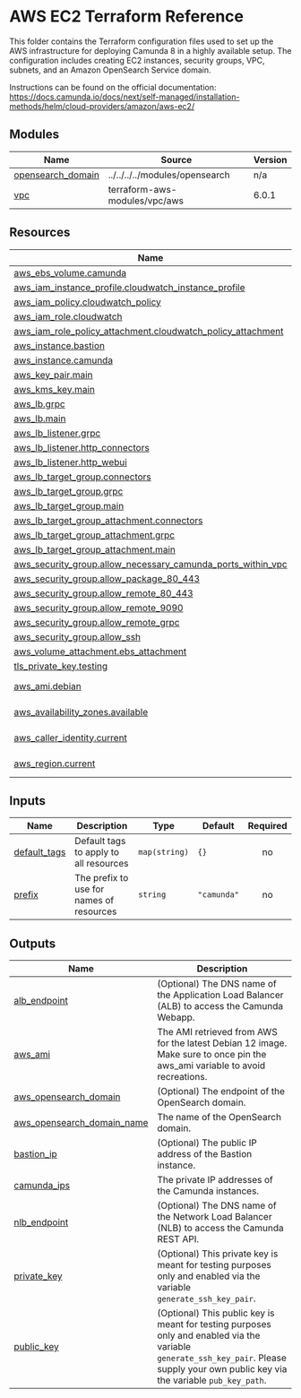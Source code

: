 # AWS EC2 Terraform Reference

This folder contains the Terraform configuration files used to set up the AWS infrastructure for deploying Camunda 8 in a highly available setup. The configuration includes creating EC2 instances, security groups, VPC, subnets, and an Amazon OpenSearch Service domain.

Instructions can be found on the official documentation: https://docs.camunda.io/docs/next/self-managed/installation-methods/helm/cloud-providers/amazon/aws-ec2/

<!-- BEGIN_TF_DOCS -->
## Modules

| Name | Source | Version |
|------|--------|---------|
| <a name="module_opensearch_domain"></a> [opensearch\_domain](#module\_opensearch\_domain) | ../../../../modules/opensearch | n/a |
| <a name="module_vpc"></a> [vpc](#module\_vpc) | terraform-aws-modules/vpc/aws | 6.0.1 |
## Resources

| Name | Type |
|------|------|
| [aws_ebs_volume.camunda](https://registry.terraform.io/providers/hashicorp/aws/latest/docs/resources/ebs_volume) | resource |
| [aws_iam_instance_profile.cloudwatch_instance_profile](https://registry.terraform.io/providers/hashicorp/aws/latest/docs/resources/iam_instance_profile) | resource |
| [aws_iam_policy.cloudwatch_policy](https://registry.terraform.io/providers/hashicorp/aws/latest/docs/resources/iam_policy) | resource |
| [aws_iam_role.cloudwatch](https://registry.terraform.io/providers/hashicorp/aws/latest/docs/resources/iam_role) | resource |
| [aws_iam_role_policy_attachment.cloudwatch_policy_attachment](https://registry.terraform.io/providers/hashicorp/aws/latest/docs/resources/iam_role_policy_attachment) | resource |
| [aws_instance.bastion](https://registry.terraform.io/providers/hashicorp/aws/latest/docs/resources/instance) | resource |
| [aws_instance.camunda](https://registry.terraform.io/providers/hashicorp/aws/latest/docs/resources/instance) | resource |
| [aws_key_pair.main](https://registry.terraform.io/providers/hashicorp/aws/latest/docs/resources/key_pair) | resource |
| [aws_kms_key.main](https://registry.terraform.io/providers/hashicorp/aws/latest/docs/resources/kms_key) | resource |
| [aws_lb.grpc](https://registry.terraform.io/providers/hashicorp/aws/latest/docs/resources/lb) | resource |
| [aws_lb.main](https://registry.terraform.io/providers/hashicorp/aws/latest/docs/resources/lb) | resource |
| [aws_lb_listener.grpc](https://registry.terraform.io/providers/hashicorp/aws/latest/docs/resources/lb_listener) | resource |
| [aws_lb_listener.http_connectors](https://registry.terraform.io/providers/hashicorp/aws/latest/docs/resources/lb_listener) | resource |
| [aws_lb_listener.http_webui](https://registry.terraform.io/providers/hashicorp/aws/latest/docs/resources/lb_listener) | resource |
| [aws_lb_target_group.connectors](https://registry.terraform.io/providers/hashicorp/aws/latest/docs/resources/lb_target_group) | resource |
| [aws_lb_target_group.grpc](https://registry.terraform.io/providers/hashicorp/aws/latest/docs/resources/lb_target_group) | resource |
| [aws_lb_target_group.main](https://registry.terraform.io/providers/hashicorp/aws/latest/docs/resources/lb_target_group) | resource |
| [aws_lb_target_group_attachment.connectors](https://registry.terraform.io/providers/hashicorp/aws/latest/docs/resources/lb_target_group_attachment) | resource |
| [aws_lb_target_group_attachment.grpc](https://registry.terraform.io/providers/hashicorp/aws/latest/docs/resources/lb_target_group_attachment) | resource |
| [aws_lb_target_group_attachment.main](https://registry.terraform.io/providers/hashicorp/aws/latest/docs/resources/lb_target_group_attachment) | resource |
| [aws_security_group.allow_necessary_camunda_ports_within_vpc](https://registry.terraform.io/providers/hashicorp/aws/latest/docs/resources/security_group) | resource |
| [aws_security_group.allow_package_80_443](https://registry.terraform.io/providers/hashicorp/aws/latest/docs/resources/security_group) | resource |
| [aws_security_group.allow_remote_80_443](https://registry.terraform.io/providers/hashicorp/aws/latest/docs/resources/security_group) | resource |
| [aws_security_group.allow_remote_9090](https://registry.terraform.io/providers/hashicorp/aws/latest/docs/resources/security_group) | resource |
| [aws_security_group.allow_remote_grpc](https://registry.terraform.io/providers/hashicorp/aws/latest/docs/resources/security_group) | resource |
| [aws_security_group.allow_ssh](https://registry.terraform.io/providers/hashicorp/aws/latest/docs/resources/security_group) | resource |
| [aws_volume_attachment.ebs_attachment](https://registry.terraform.io/providers/hashicorp/aws/latest/docs/resources/volume_attachment) | resource |
| [tls_private_key.testing](https://registry.terraform.io/providers/hashicorp/tls/latest/docs/resources/private_key) | resource |
| [aws_ami.debian](https://registry.terraform.io/providers/hashicorp/aws/latest/docs/data-sources/ami) | data source |
| [aws_availability_zones.available](https://registry.terraform.io/providers/hashicorp/aws/latest/docs/data-sources/availability_zones) | data source |
| [aws_caller_identity.current](https://registry.terraform.io/providers/hashicorp/aws/latest/docs/data-sources/caller_identity) | data source |
| [aws_region.current](https://registry.terraform.io/providers/hashicorp/aws/latest/docs/data-sources/region) | data source |
## Inputs

| Name | Description | Type | Default | Required |
|------|-------------|------|---------|:--------:|
| <a name="input_default_tags"></a> [default\_tags](#input\_default\_tags) | Default tags to apply to all resources | `map(string)` | `{}` | no |
| <a name="input_prefix"></a> [prefix](#input\_prefix) | The prefix to use for names of resources | `string` | `"camunda"` | no |
## Outputs

| Name | Description |
|------|-------------|
| <a name="output_alb_endpoint"></a> [alb\_endpoint](#output\_alb\_endpoint) | (Optional) The DNS name of the Application Load Balancer (ALB) to access the Camunda Webapp. |
| <a name="output_aws_ami"></a> [aws\_ami](#output\_aws\_ami) | The AMI retrieved from AWS for the latest Debian 12 image. Make sure to once pin the aws\_ami variable to avoid recreations. |
| <a name="output_aws_opensearch_domain"></a> [aws\_opensearch\_domain](#output\_aws\_opensearch\_domain) | (Optional) The endpoint of the OpenSearch domain. |
| <a name="output_aws_opensearch_domain_name"></a> [aws\_opensearch\_domain\_name](#output\_aws\_opensearch\_domain\_name) | The name of the OpenSearch domain. |
| <a name="output_bastion_ip"></a> [bastion\_ip](#output\_bastion\_ip) | (Optional) The public IP address of the Bastion instance. |
| <a name="output_camunda_ips"></a> [camunda\_ips](#output\_camunda\_ips) | The private IP addresses of the Camunda instances. |
| <a name="output_nlb_endpoint"></a> [nlb\_endpoint](#output\_nlb\_endpoint) | (Optional) The DNS name of the Network Load Balancer (NLB) to access the Camunda REST API. |
| <a name="output_private_key"></a> [private\_key](#output\_private\_key) | (Optional) This private key is meant for testing purposes only and enabled via the variable `generate_ssh_key_pair`. |
| <a name="output_public_key"></a> [public\_key](#output\_public\_key) | (Optional) This public key is meant for testing purposes only and enabled via the variable `generate_ssh_key_pair`. Please supply your own public key via the variable `pub_key_path`. |
<!-- END_TF_DOCS -->
